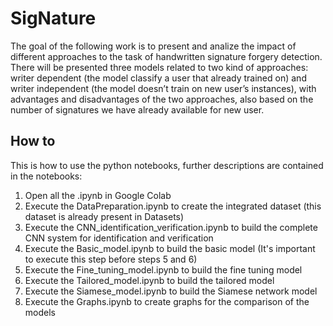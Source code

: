 # SigNature
The goal of the following work is to present and analize the impact of different approaches to the task of handwritten signature forgery detection. There will be presented three models related to two kind of approaches: writer dependent (the model classify a user that already trained on) and writer independent (the model doesn’t train on new user’s instances), with advantages and disadvantages of the two approaches, also based on the number of signatures we have already available for new user.

## How to
This is how to use the python notebooks, further descriptions are contained in the notebooks:
  1) Open all the .ipynb in Google Colab
  2) Execute the DataPreparation.ipynb to create the integrated dataset (this dataset is already present in Datasets)
  3) Execute the CNN_identification_verification.ipynb to build the complete CNN system for identification and verification
  4) Execute the Basic_model.ipynb to build the basic model (It's important to execute this step before steps 5 and 6)
  5) Execute the Fine_tuning_model.ipynb to build the fine tuning model
  6) Execute the Tailored_model.ipynb to build the tailored model
  7) Execute the Siamese_model.ipynb to build the Siamese network model
  8) Execute the Graphs.ipynb to create graphs for the comparison of the models
